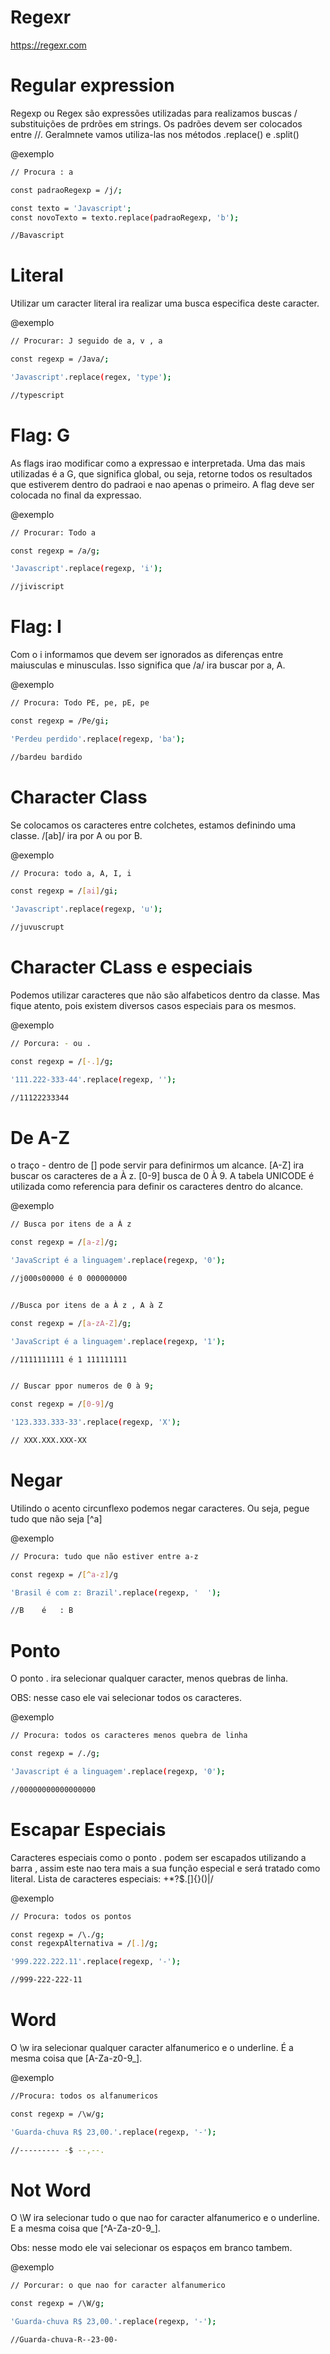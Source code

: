 # Regexr #

https://regexr.com

# Regular expression #

Regexp ou Regex são expressões utilizadas para realizamos buscas / substituições de prdrões em strings. Os padrões devem ser colocados entre //. Geralmnete vamos utiliza-las nos métodos .replace() e .split()

@exemplo
```bash
// Procura : a

const padraoRegexp = /j/;

const texto = 'Javascript';
const novoTexto = texto.replace(padraoRegexp, 'b');

//Bavascript
```

# Literal #

Utilizar um caracter literal ira realizar uma busca especifica deste caracter.

@exemplo
```bash
// Procurar: J seguido de a, v , a

const regexp = /Java/;

'Javascript'.replace(regex, 'type');

//typescript
```

# Flag: G #

As flags irao modificar como a expressao e interpretada. Uma das mais utilizadas é a G, que significa global, ou seja, retorne todos os resultados que estiverem dentro do padraoi e nao apenas o primeiro. A flag deve ser colocada no final da expressao.

@exemplo
```bash
// Procurar: Todo a

const regexp = /a/g;

'Javascript'.replace(regexp, 'i');

//jiviscript
```

# Flag: I #

Com o i informamos que devem ser ignorados as diferenças entre maiusculas e minusculas. Isso significa que /a/ ira buscar por a, A.

@exemplo
```bash
// Procura: Todo PE, pe, pE, pe

const regexp = /Pe/gi;

'Perdeu perdido'.replace(regexp, 'ba');

//bardeu bardido
```

# Character Class #

Se colocamos os caracteres entre colchetes, estamos definindo uma classe. /[ab]/ ira por A ou por B.

@exemplo
```bash
// Procura: todo a, A, I, i

const regexp = /[ai]/gi;

'Javascript'.replace(regexp, 'u');

//juvuscrupt
```

# Character CLass e especiais #

Podemos utilizar caracteres que não são alfabeticos dentro da classe. Mas fique atento, pois existem diversos casos especiais para os mesmos.

@exemplo
```bash
// Porcura: - ou .

const regexp = /[-.]/g;

'111.222-333-44'.replace(regexp, '');

//11122233344
```

# De A-Z #

o traço - dentro de [] pode servir para definirmos um alcance. [A-Z] ira buscar os caracteres de a À z. [0-9] busca de 0 À 9. A tabela UNICODE é utilizada como referencia para definir os caracteres dentro do alcance.

@exemplo
```bash
// Busca por itens de a À z

const regexp = /[a-z]/g;

'JavaScript é a linguagem'.replace(regexp, '0');

//j000s00000 é 0 000000000


//Busca por itens de a À z , A à Z

const regexp = /[a-zA-Z]/g;

'JavaScript é a linguagem'.replace(regexp, '1');

//1111111111 é 1 111111111


// Buscar ppor numeros de 0 à 9;

const regexp = /[0-9]/g

'123.333.333-33'.replace(regexp, 'X');

// XXX.XXX.XXX-XX
```

# Negar #

Utilindo o acento circunflexo podemos negar caracteres. Ou seja, pegue tudo que não seja [^a]

@exemplo
```bash
// Procura: tudo que não estiver entre a-z

const regexp = /[^a-z]/g

'Brasil é com z: Brazil'.replace(regexp, '  ');

//B    é   : B    
```

# Ponto #

O ponto . ira selecionar qualquer caracter, menos quebras de linha.

OBS: nesse caso ele vai selecionar todos os caracteres.

@exemplo
```bash
// Procura: todos os caracteres menos quebra de linha

const regexp = /./g;

'Javascript é a linguagem'.replace(regexp, '0');

//00000000000000000
```

# Escapar Especiais #

Caracteres especiais como o ponto . podem ser escapados utilizando a barra \, assim este nao tera mais a sua função especial e será tratado como literal. Lista de caracteres especiais: +*?$\.[]{}()|/

@exemplo
```bash
// Procura: todos os pontos

const regexp = /\./g;
const regexpAlternativa = /[.]/g;

'999.222.222.11'.replace(regexp, '-');

//999-222-222-11
```

# Word #

O \w ira selecionar qualquer caracter alfanumerico e o underline. É a mesma coisa que [A-Za-z0-9_].

@exemplo
```bash
//Procura: todos os alfanumericos

const regexp = /\w/g;

'Guarda-chuva R$ 23,00.'.replace(regexp, '-');

//--------- -$ --,--.
```

# Not Word #

O \W ira selecionar tudo o que nao for caracter alfanumerico e o underline. E a mesma coisa que [^A-Za-z0-9_].

Obs: nesse modo ele vai selecionar os espaços em branco tambem.

@exemplo
```bash
// Porcurar: o que nao for caracter alfanumerico

const regexp = /\W/g;

'Guarda-chuva R$ 23,00.'.replace(regexp, '-');

//Guarda-chuva-R--23-00-
```
